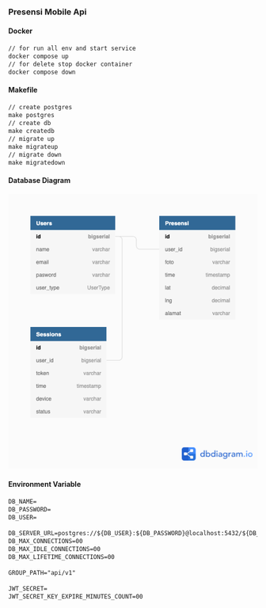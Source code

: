 ### Presensi Mobile Api

#### Docker
```
// for run all env and start service
docker compose up
// for delete stop docker container
docker compose down 
```

#### Makefile 
```
// create postgres
make postgres
// create db
make createdb
// migrate up
make migrateup
// migrate down
make migratedown
```

#### Database Diagram
![ERD](/Presensi%20Diagram.png)

#### Environment Variable
```
DB_NAME=
DB_PASSWORD=
DB_USER=

DB_SERVER_URL=postgres://${DB_USER}:${DB_PASSWORD}@localhost:5432/${DB_NAME}
DB_MAX_CONNECTIONS=00
DB_MAX_IDLE_CONNECTIONS=00
DB_MAX_LIFETIME_CONNECTIONS=00

GROUP_PATH="api/v1"

JWT_SECRET=
JWT_SECRET_KEY_EXPIRE_MINUTES_COUNT=00
```
